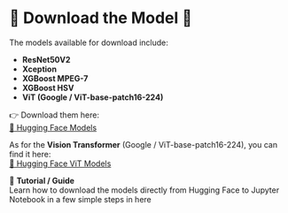 <h1>🎉 Download the Model 🚀</h1>

The models available for download include:  
- **ResNet50V2**  
- **Xception**  
- **XGBoost MPEG-7**  
- **XGBoost HSV**  
- **ViT (Google / ViT-base-patch16-224)**

👉 Download them here:  
[🔗 Hugging Face Models](https://huggingface.co/spaces/jovanliem/ai_generated_art_detector/tree/main/models)  

As for the **Vision Transformer** (Google / ViT-base-patch16-224), you can find it here:  
[🔗 Hugging Face ViT Models](https://huggingface.co/spaces/jovanliem/ai_generated_art_detector_ViT/tree/main/models)  

📖 **Tutorial / Guide**  
Learn how to download the models directly from Hugging Face to Jupyter Notebook in a few simple steps in here